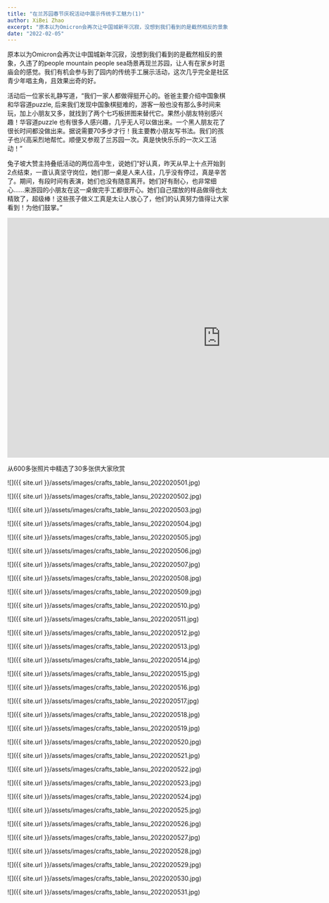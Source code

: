 ```yaml
---
title: "在兰苏园春节庆祝活动中展示传统手工魅力(1)"
author: XiBei Zhao
excerpt: "原本以为Omicron会再次让中国城新年沉寂，没想到我们看到的是截然相反的景象，久违了的people mountain people sea场景再现兰苏园，让人有在家乡时逛庙会的感觉。我们有机会参与到了园内的传统手工展示活动，这次几乎完全是社区青少年唱主角，且效果出奇的好。"
date: "2022-02-05"
---
```


原本以为Omicron会再次让中国城新年沉寂，没想到我们看到的是截然相反的景象，久违了的people mountain people sea场景再现兰苏园，让人有在家乡时逛庙会的感觉。我们有机会参与到了园内的传统手工展示活动，这次几乎完全是社区青少年唱主角，且效果出奇的好。

活动后一位家长礼静写道，“我们一家人都做得挺开心的。爸爸主要介绍中国象棋和华容道puzzle, 后来我们发现中国象棋挺难的，游客一般也没有那么多时间来玩，加上小朋友又多，就找到了两个七巧板拼图来替代它。果然小朋友特别感兴趣！华容道puzzle 也有很多人感兴趣，几乎无人可以做出来。一个黑人朋友花了很长时间都没做出来。据说需要70多步才行！我主要教小朋友写书法。我们的孩子也兴高采烈地帮忙。顺便又参观了兰苏园一次。真是快快乐乐的一次义工活动！”

兔子坡大赞主持叠纸活动的两位高中生，说她们“好认真，昨天从早上十点开始到2点结束，一直认真坚守岗位，她们那一桌是人来人往，几乎没有停过，真是辛苦了。期间，有段时间有表演，她们也没有随意离开。她们好有耐心，也非常细心……来游园的小朋友在这一桌做完手工都很开心。她们自己摆放的样品做得也太精致了，超级棒！这些孩子做义工真是太让人放心了，他们的认真努力值得让大家看到！为他们鼓掌。”

<iframe width="969" height="545" src="https://www.youtube.com/embed/VZffKl1QjNc" title="YouTube video player" frameborder="0" allow="accelerometer; autoplay; clipboard-write; encrypted-media; gyroscope; picture-in-picture" allowfullscreen></iframe>
<br>

从600多张照片中精选了30多张供大家欣赏

![]({{ site.url }}/assets/images/crafts_table_lansu_2022020501.jpg)

![]({{ site.url }}/assets/images/crafts_table_lansu_2022020502.jpg)

![]({{ site.url }}/assets/images/crafts_table_lansu_2022020503.jpg)

![]({{ site.url }}/assets/images/crafts_table_lansu_2022020504.jpg)

![]({{ site.url }}/assets/images/crafts_table_lansu_2022020505.jpg)

![]({{ site.url }}/assets/images/crafts_table_lansu_2022020506.jpg)

![]({{ site.url }}/assets/images/crafts_table_lansu_2022020507.jpg)

![]({{ site.url }}/assets/images/crafts_table_lansu_2022020508.jpg)

![]({{ site.url }}/assets/images/crafts_table_lansu_2022020509.jpg)

![]({{ site.url }}/assets/images/crafts_table_lansu_2022020510.jpg)

![]({{ site.url }}/assets/images/crafts_table_lansu_2022020511.jpg)

![]({{ site.url }}/assets/images/crafts_table_lansu_2022020512.jpg)

![]({{ site.url }}/assets/images/crafts_table_lansu_2022020513.jpg)

![]({{ site.url }}/assets/images/crafts_table_lansu_2022020514.jpg)

![]({{ site.url }}/assets/images/crafts_table_lansu_2022020515.jpg)

![]({{ site.url }}/assets/images/crafts_table_lansu_2022020516.jpg)

![]({{ site.url }}/assets/images/crafts_table_lansu_2022020517.jpg)

![]({{ site.url }}/assets/images/crafts_table_lansu_2022020518.jpg)

![]({{ site.url }}/assets/images/crafts_table_lansu_2022020519.jpg)

![]({{ site.url }}/assets/images/crafts_table_lansu_2022020520.jpg)

![]({{ site.url }}/assets/images/crafts_table_lansu_2022020521.jpg)

![]({{ site.url }}/assets/images/crafts_table_lansu_2022020522.jpg)

![]({{ site.url }}/assets/images/crafts_table_lansu_2022020523.jpg)

![]({{ site.url }}/assets/images/crafts_table_lansu_2022020524.jpg)

![]({{ site.url }}/assets/images/crafts_table_lansu_2022020525.jpg)

![]({{ site.url }}/assets/images/crafts_table_lansu_2022020526.jpg)

![]({{ site.url }}/assets/images/crafts_table_lansu_2022020527.jpg)

![]({{ site.url }}/assets/images/crafts_table_lansu_2022020528.jpg)

![]({{ site.url }}/assets/images/crafts_table_lansu_2022020529.jpg)

![]({{ site.url }}/assets/images/crafts_table_lansu_2022020530.jpg)

![]({{ site.url }}/assets/images/crafts_table_lansu_2022020531.jpg)
